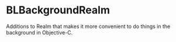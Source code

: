 # BLBackgroundRealm
Additions to Realm that makes it more convenient to do things in the background in Objective-C.
